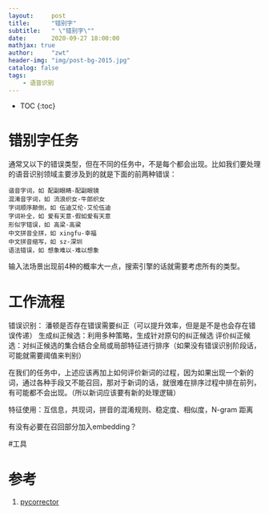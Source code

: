 ```yaml
---
layout:     post
title:      "错别字"
subtitle:   " \"错别字\""
date:       2020-09-27 18:00:00
mathjax: true
author:     "zwt"
header-img: "img/post-bg-2015.jpg"
catalog: false
tags:
    - 语音识别
---
```

* TOC
{:toc}
# 错别字任务

通常又以下的错误类型，但在不同的任务中，不是每个都会出现。比如我们要处理的语音识别领域主要涉及到的就是下面的前两种错误：
```
谐音字词，如 配副眼睛-配副眼镜
混淆音字词，如 流浪织女-牛郎织女
字词顺序颠倒，如 伍迪艾伦-艾伦伍迪
字词补全，如 爱有天意-假如爱有天意
形似字错误，如 高梁-高粱
中文拼音全拼，如 xingfu-幸福
中文拼音缩写，如 sz-深圳
语法错误，如 想象难以-难以想象
```
输入法场景出现前4种的概率大一点，搜索引擎的话就需要考虑所有的类型。

# 工作流程

错误识别： 潘顿是否存在错误需要纠正（可以提升效率，但是是不是也会存在错误传递）
生成纠正候选：利用多种策略，生成针对原句的纠正候选
评价纠正候选：对纠正候选的集合结合全局或局部特征进行排序（如果没有错误识别阶段话，可能就需要阈值来判别）

在我们的任务中，上述应该再加上如何评价新词的过程，因为如果出现一个新的词，通过各种手段又不能召回，那对于新词的话，就很难在排序过程中排在前列，有可能都不会出现。（所以新词应该要有新的处理逻辑）




特征使用：互信息，共现词，拼音的混淆规则、稳定度、相似度，N-gram 距离

有没有必要在召回部分加入embedding？






#工具






# 参考

1. [pycorrector](https://shibing624.github.io/pycorrector/)








